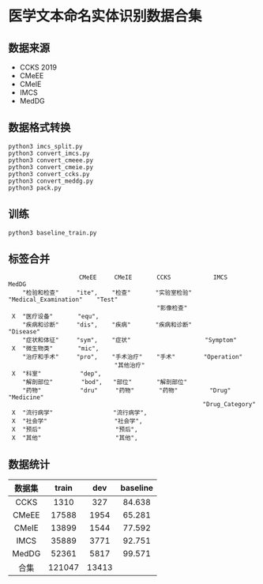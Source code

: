 # 医学文本命名实体识别数据合集



## 数据来源

- CCKS 2019
- CMeEE
- CMeIE
- IMCS
- MedDG



## 数据格式转换

```shell
python3 imcs_split.py
python3 convert_imcs.py
python3 convert_cmeee.py
python3 convert_cmeie.py
python3 convert_ccks.py
python3 convert_meddg.py
python3 pack.py
```



## 训练

```shell
python3 baseline_train.py
```



## 标签合并
```
                    CMeEE     CMeIE       CCKS            IMCS                   MedDG
    "检验和检查"     "ite",    "检查"       "实验室检验"   "Medical_Examination"    "Test"
                                          "影像检查"
 X  "医疗设备"       "equ",     
    "疾病和诊断"     "dis",    "疾病"       "疾病和诊断"                           "Disease"
    "症状和体征"     "sym",    "症状"                     "Symptom"
 X  "微生物类"       "mic",     
    "治疗和手术"     "pro",    "手术治疗"    "手术"        "Operation"
                              "其他治疗"
 X  "科室"           "dep",     
    "解剖部位"        "bod",   "部位"       "解剖部位"
    "药物"           "dru"     "药物"       "药物"         "Drug"                "Medicine"
                                                       "Drug_Category"
 X  "流行病学"                 "流行病学",
 X  "社会学"                   "社会学",
 X  "预后"                     "预后",
 X  "其他"                     "其他",
```



## 数据统计

| 数据集 | train | dev  | baseline |
| :----: | :---: | :--: | :------: |
| CCKS   | 1310  | 327  | 84.638 |
| CMeEE  | 17588 | 1954 | 65.281 |
| CMeIE  | 13899 | 1544 | 77.592 |
| IMCS   | 35889 | 3771 | 92.751 |
| MedDG  | 52361 | 5817 | 99.571 |
| 合集   | 121047 | 13413 |          |

